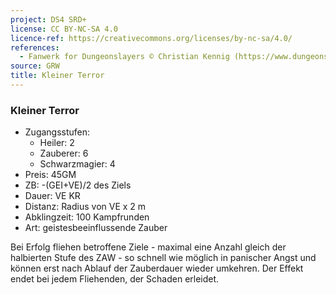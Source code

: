 ```yaml
---
project: DS4 SRD+
license: CC BY-NC-SA 4.0
licence-ref: https://creativecommons.org/licenses/by-nc-sa/4.0/
references: 
  - Fanwerk for Dungeonslayers © Christian Kennig (https://www.dungeonslayers.net/)
source: GRW
title: Kleiner Terror
---
```


### Kleiner Terror

- Zugangsstufen:
  - Heiler: 2
  - Zauberer: 6
  - Schwarzmagier: 4
- Preis: 45GM
- ZB: -(GEI+VE)/2 des Ziels
- Dauer: VE KR
- Distanz: Radius von VE x 2 m
- Abklingzeit: 100 Kampfrunden
- Art: geistesbeeinflussende Zauber

Bei Erfolg fliehen betroffene Ziele - maximal eine Anzahl gleich der halbierten Stufe des ZAW - so schnell wie möglich in panischer Angst und können erst nach Ablauf der Zauberdauer wieder umkehren. Der Effekt endet bei jedem Fliehenden, der Schaden erleidet.

